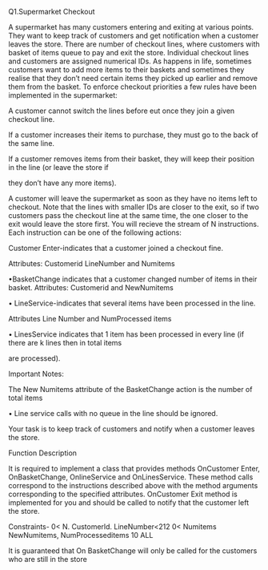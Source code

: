 Q1.Supermarket Checkout

A supermarket has many customers entering and exiting at various points. They want to keep track of customers and get notification when a customer leaves the store. There are number of checkout lines, where customers with basket of items queue to pay and exit the store. Individual checkout lines and customers are assigned numerical IDs. As happens in life, sometimes customers want to add more items to their baskets and sometimes they realise that they don’t need certain items they picked up earlier and remove them from the basket. To enforce checkout priorities a few rules have been implemented in the supermarket:

A customer cannot switch the lines before eut once they join a given checkout line.

If a customer increases their items to purchase, they must go to the back of the same line.

If a customer removes items from their basket, they will keep their position in the line (or leave the store if

they don’t have any more items).

A customer will leave the supermarket as soon as they have no items left to checkout. Note that the lines with smaller IDs are closer to the exit, so if two customers pass the checkout line at the same time, the one closer to the exit would leave the store first.
You will recieve the stream of N instructions. Each instruction can be one of the following actions:

Customer Enter-indicates that a customer joined a checkout fine.

Attributes: Customerid LineNumber and Numitems

•BasketChange indicates that a customer changed number of items in their basket. Attributes: Customerid and NewNumitems

• LineService-indicates that several items have been processed in the line.

Attributes Line Number and NumProcessed items

• LinesService indicates that 1 item has been processed in every line (if there are k lines then in total items

are processed).

Important Notes:

The New Numitems attribute of the BasketChange action is the number of total items

• Line service calls with no queue in the line should be ignored.

Your task is to keep track of customers and notify when a customer leaves the store.

Function Description

It is required to implement a class that provides methods OnCustomer Enter, OnBasketChange, OnlineService and OnLinesService. These method calls correspond to the instructions described above with the method arguments corresponding to the specified attributes. OnCustomer Exit method is implemented for you and should be called to notify that the customer left the store.

Constraints-
0< N. Customerld. LineNumber<212
0< Numitems NewNumitems, NumProcesseditems 10
ALL

It is guaranteed that On BasketChange will only be called for the customers who are still in the store